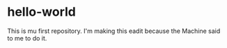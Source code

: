 # hello-world
This is mu first repository.
I'm making this eadit because the Machine said to me to do it.
